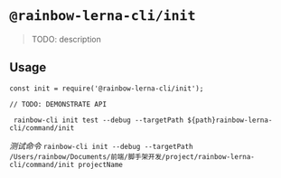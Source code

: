 # `@rainbow-lerna-cli/init`

> TODO: description

## Usage

```
const init = require('@rainbow-lerna-cli/init');

// TODO: DEMONSTRATE API
```

` rainbow-cli init test --debug --targetPath ${path}rainbow-lerna-cli/command/init`

_测试命令_
`rainbow-cli init --debug --targetPath /Users/rainbow/Documents/前端/脚手架开发/project/rainbow-lerna-cli/command/init projectName`
